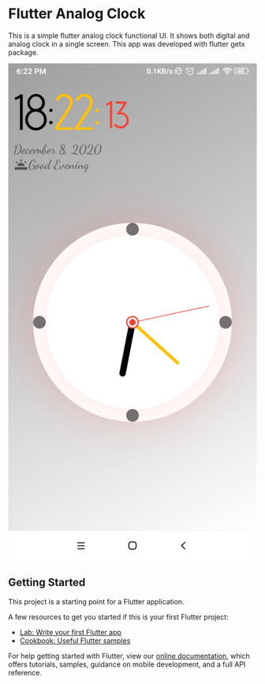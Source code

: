 # Flutter Analog Clock

This is a simple flutter analog clock functional UI. It shows both digital and analog clock in a single screen. This app was developed with flutter getx package.

<p align="center">
  <img src="clock.png" alt="flutter analog clock" title="Screenshot">
</p>


## Getting Started

This project is a starting point for a Flutter application.

A few resources to get you started if this is your first Flutter project:

- [Lab: Write your first Flutter app](https://flutter.dev/docs/get-started/codelab)
- [Cookbook: Useful Flutter samples](https://flutter.dev/docs/cookbook)

For help getting started with Flutter, view our
[online documentation](https://flutter.dev/docs), which offers tutorials,
samples, guidance on mobile development, and a full API reference.
